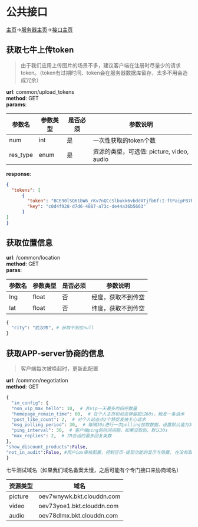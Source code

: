 # 公共接口
[主页](Home.md)->[服务器主页](server-team.md)->[接口主页](api-doc.md)

## 获取七牛上传token
> 由于我们应用上传图片的场景不多，建议客户端在注册时尽量少的请求token。（token有过期时间、token会在服务器数据库留存，太多不用会造成冗余）

**url**: common/upload_tokens  
**method**: GET  
**params**:    

|  参数名 | 参数类型 | 是否必须 | 参数说明 |
| ---- | ---- | ---- | ---- |
| num | int | 是 | 一次性获取的token个数 |
| res_type | enum | 是 | 资源的类型，可选值: picture, video, audio |
**response**:
```json
{
  "tokens": [
      {
        "token": "BCE90lSQ61bW6_rKv7nQCcSlbukk6vbddXTjfb6f:I-ftPaipFB7hFVXT8OjdEeLuZBI=:eyJkZWFkbGluZSI6MTQ3Njc3MjY1Miwic2NvcGUiOiJ0Y3ktcGljdHVyZTpjMGQ0ZjkyOC1kN2Q2LTQ4ODctYTczYy1kZTQ0YTM2YjU2NjMifQ==",
        "key": "c0d4f928-d7d6-4887-a73c-de44a36b5663"
      }
]
}
```

## 获取位置信息
**url**: /common/location   
**method**:  GET  
**paras**:    

| 参数名 | 参数类型 | 是否必须 | 参数说明 |
| ---- | ---- | ---- | ---- |
| lng | float | 否 | 经度，获取不到传空 | 
| lat | float | 否 | 纬度，获取不到传空 |

```python
{
  "city": "武汉市", # 获取不到位null
}
```


## 获取APP-server协商的信息
>客户端每次被唤起时，更新此配置

**url**: /common/negotiation   
**method**:  GET  

```python
{
  "im_config": {
  "non_vip_max_hello": 10,  # 非vip一天最多的招呼数量
  "homepage_remain_time": 60,  # 在个人主页和动态停留超过60s，触发一条话术
  "post_like_count": 2,  # 对个人动态点2个赞促发被关心话术
  "msg_polling_period": 30,  # 每隔30s进行一次polling拉取数据，设置默认值为30
  "ping_interval": 30,  # 客户端ping的时间间隔，如果没取到，默认30s
  "max_replies": 2,  # IM会话的最多回复条数
},
"show_discount_products":False,
"not_in_audit":False, #用户ios审核配置，控制豆币-提现功能的显示与隐藏, 在没有取到值时默认为False
}
```


七牛测试域名（如果我们域名备案太慢，之后可能有个专门接口来协商域名）     

| 资源类型 | 域名 |
| --- | --- |
| picture | oev7wnywk.bkt.clouddn.com |
| video | oev73yoe1.bkt.clouddn.com |
| audio |  oev78dlmx.bkt.clouddn.com |

